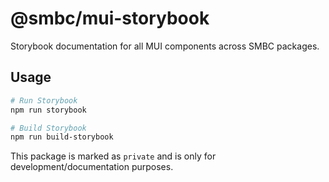 # @smbc/mui-storybook

Storybook documentation for all MUI components across SMBC packages.

## Usage

```bash
# Run Storybook
npm run storybook

# Build Storybook
npm run build-storybook
```

This package is marked as `private` and is only for development/documentation purposes.
